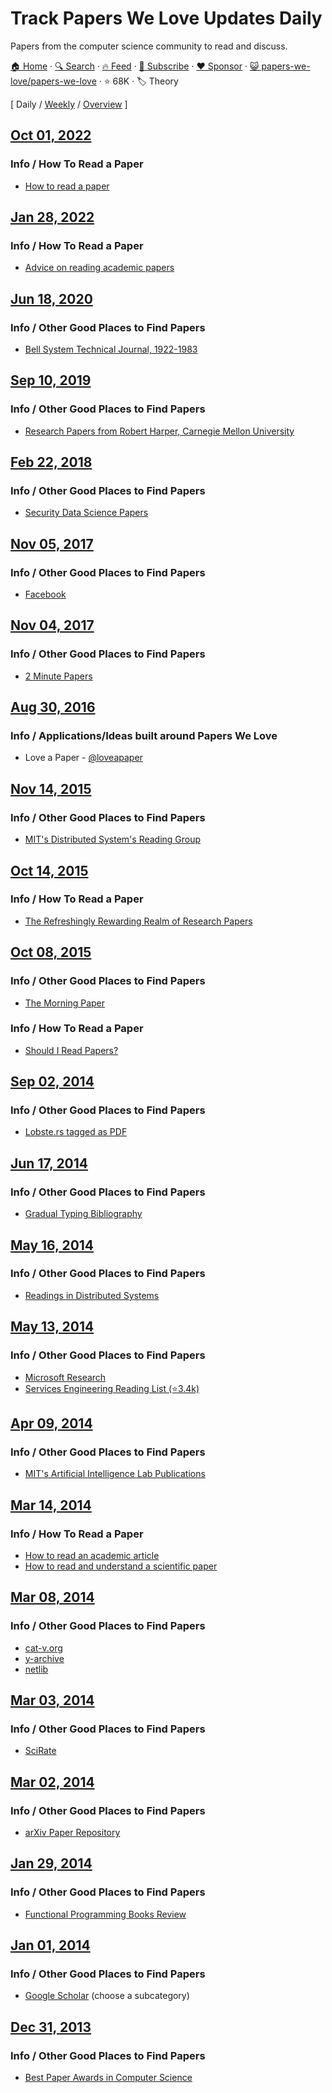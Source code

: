 # Track Papers We Love Updates Daily

Papers from the computer science community to read and discuss.

[🏠 Home](/README.md) · [🔍 Search](https://www.trackawesomelist.com/search/) · [🔥 Feed](https://www.trackawesomelist.com/papers-we-love/papers-we-love/rss.xml) · [📮 Subscribe](https://trackawesomelist.us17.list-manage.com/subscribe?u=d2f0117aa829c83a63ec63c2f&id=36a103854c) · [❤️  Sponsor](https://github.com/sponsors/theowenyoung) · [😺 papers-we-love/papers-we-love](https://github.com/papers-we-love/papers-we-love) · ⭐ 68K · 🏷️ Theory

[ Daily / [Weekly](/content/papers-we-love/papers-we-love/week/README.md) / [Overview](/content/papers-we-love/papers-we-love/readme/README.md) ]

## [Oct 01, 2022](/content/2022/10/01/README.md)

### Info / How To Read a Paper

*   [How to read a paper](http://ccr.sigcomm.org/online/files/p83-keshavA.pdf)

## [Jan 28, 2022](/content/2022/01/28/README.md)

### Info / How To Read a Paper

*   [Advice on reading academic papers](https://userpages.umbc.edu/\~akmassey/posts/2012-02-15-advice-on-reading-academic-papers.html)

## [Jun 18, 2020](/content/2020/06/18/README.md)

### Info / Other Good Places to Find Papers

*   [Bell System Technical Journal, 1922-1983](https://www.bell-labs.com/our-research/technical-journal/)

## [Sep 10, 2019](/content/2019/09/10/README.md)

### Info / Other Good Places to Find Papers

*   [Research Papers from Robert Harper, Carnegie Mellon University](https://www.cs.cmu.edu/\~rwh/papers/index.html)

## [Feb 22, 2018](/content/2018/02/22/README.md)

### Info / Other Good Places to Find Papers

*   [Security Data Science Papers](http://www.covert.io/the-definitive-security-datascience-and-machinelearning-guide/)

## [Nov 05, 2017](/content/2017/11/05/README.md)

### Info / Other Good Places to Find Papers

*   [Facebook](https://research.fb.com/publications/)

## [Nov 04, 2017](/content/2017/11/04/README.md)

### Info / Other Good Places to Find Papers

*   [2 Minute Papers](https://www.youtube.com/user/keeroyz)

## [Aug 30, 2016](/content/2016/08/30/README.md)

### Info / Applications/Ideas built around Papers We Love

*   Love a Paper - [@loveapaper](https://twitter.com/loveapaper)

## [Nov 14, 2015](/content/2015/11/14/README.md)

### Info / Other Good Places to Find Papers

*   [MIT's Distributed System's Reading Group](http://dsrg.pdos.csail.mit.edu/)

## [Oct 14, 2015](/content/2015/10/14/README.md)

### Info / How To Read a Paper

*   [The Refreshingly Rewarding Realm of Research Papers](https://www.youtube.com/watch?v=8eRx5Wo3xYA)

## [Oct 08, 2015](/content/2015/10/08/README.md)

### Info / Other Good Places to Find Papers

*   [The Morning Paper](http://blog.acolyer.org/)

### Info / How To Read a Paper

*   [Should I Read Papers?](http://michaelrbernste.in/2014/10/21/should-i-read-papers.html)

## [Sep 02, 2014](/content/2014/09/02/README.md)

### Info / Other Good Places to Find Papers

*   [Lobste.rs tagged as PDF](https://lobste.rs/t/pdf)

## [Jun 17, 2014](/content/2014/06/17/README.md)

### Info / Other Good Places to Find Papers

*   [Gradual Typing Bibliography](http://samth.github.io/gradual-typing-bib/)

## [May 16, 2014](/content/2014/05/16/README.md)

### Info / Other Good Places to Find Papers

*   [Readings in Distributed Systems](http://christophermeiklejohn.com/distributed/systems/2013/07/12/readings-in-distributed-systems.html)

## [May 13, 2014](/content/2014/05/13/README.md)

### Info / Other Good Places to Find Papers

*   [Microsoft Research](http://research.microsoft.com/apps/catalog/default.aspx?t=publications)
*   [Services Engineering Reading List (⭐3.4k)](https://github.com/mmcgrana/services-engineering)

## [Apr 09, 2014](/content/2014/04/09/README.md)

### Info / Other Good Places to Find Papers

*   [MIT's Artificial Intelligence Lab Publications](http://dspace.mit.edu/handle/1721.1/39813)

## [Mar 14, 2014](/content/2014/03/14/README.md)

### Info / How To Read a Paper

*   [How to read an academic article](http://organizationsandmarkets.com/2010/08/31/how-to-read-an-academic-article/)
*   [How to read and understand a scientific paper](http://violentmetaphors.com/2013/08/25/how-to-read-and-understand-a-scientific-paper-2/)

## [Mar 08, 2014](/content/2014/03/08/README.md)

### Info / Other Good Places to Find Papers

*   [cat-v.org](http://doc.cat-v.org/)
*   [y-archive](http://yarchive.net/comp/index.html)
*   [netlib](http://www.netlib.org/)

## [Mar 03, 2014](/content/2014/03/03/README.md)

### Info / Other Good Places to Find Papers

*   [SciRate](https://scirate.com/)

## [Mar 02, 2014](/content/2014/03/02/README.md)

### Info / Other Good Places to Find Papers

*   [arXiv Paper Repository](http://arxiv.org/)

## [Jan 29, 2014](/content/2014/01/29/README.md)

### Info / Other Good Places to Find Papers

*   [Functional Programming Books Review](http://alexott.net/en/fp/books/)

## [Jan 01, 2014](/content/2014/01/01/README.md)

### Info / Other Good Places to Find Papers

*   [Google Scholar](http://scholar.google.com/citations?view_op=top_venues\&hl=en\&vq=eng) (choose a subcategory)

## [Dec 31, 2013](/content/2013/12/31/README.md)

### Info / Other Good Places to Find Papers

*   [Best Paper Awards in Computer Science](http://jeffhuang.com/best_paper_awards.html)